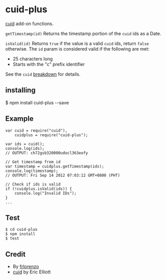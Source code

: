 # cuid-plus

[cuid](https://npmjs.org/package/cuid) add-on functions.

`getTimestamp(id)` Returns the timestamp portion of the `cuid` ids as a Date.

`isValid(id)` Returns `true` if the value is a valid `cuid` ids, return `false` otherwise. The `id` param is considered valid if the following are met:

- 25 characters long
- Starts with the "c" prefix identifier

See the `cuid`  [breakdown](https://github.com/ericelliott/cuid#installing) for details.

## installing

$ npm install cuid-plus --save

## Example
```
var cuid = require("cuid"),
    cuidplus = require("cuid-plus");

var ids = cuid();
console.log(ids);
// OUTPUT: ch72gsb320000udocl363eofy

// Get timestamp from id
var timestamp = cuidplus.getTimestamp(ids);
console.log(timestamp);
// OUTPUT: Fri Sep 14 2012 07:03:12 GMT+0800 (PHT)

// Check if ids is valid
if (!cuidplus.isValid(ids)) {
    console.log("Invalid IDs");
}
...
```

## Test
```
$ cd cuid-plus
$ npm install
$ test
```

## Credit
- By [frlorenzo](https://github.com/frlorenzo)
- [cuid](https://npmjs.org/package/cuid) by Eric Elliott
